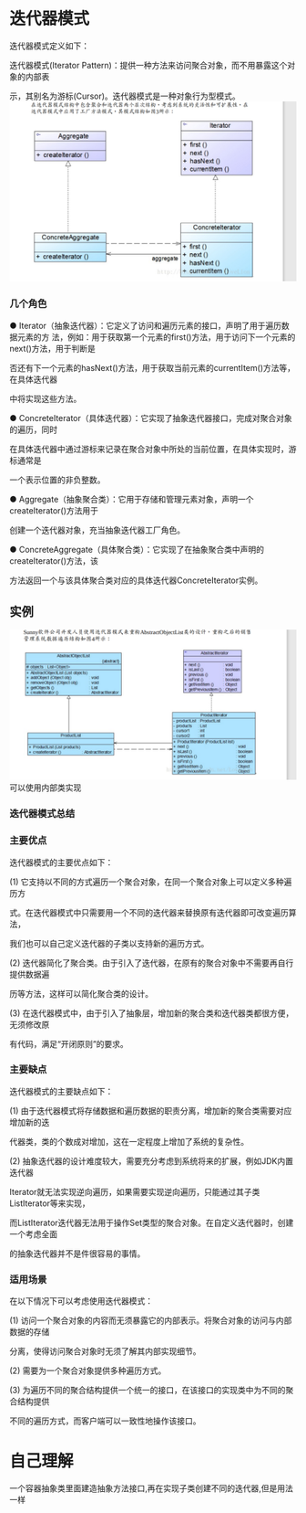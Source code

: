 # 迭代器模式

迭代器模式定义如下： 

迭代器模式(Iterator Pattern)：提供一种方法来访问聚合对象，而不用暴露这个对象的内部表 

示，其别名为游标(Cursor)。迭代器模式是一种对象行为型模式。 ![image-20200324150628938](../interpreter/SentenceNode.assets/image-20200324150628938.png)



### 几个角色

● Iterator（抽象迭代器）：它定义了访问和遍历元素的接口，声明了用于遍历数据元素的方 法，例如：用于获取第一个元素的first()方法，用于访问下一个元素的next()方法，用于判断是 

否还有下一个元素的hasNext()方法，用于获取当前元素的currentItem()方法等，在具体迭代器 

中将实现这些方法。 

● ConcreteIterator（具体迭代器）：它实现了抽象迭代器接口，完成对聚合对象的遍历，同时 

在具体迭代器中通过游标来记录在聚合对象中所处的当前位置，在具体实现时，游标通常是 

一个表示位置的非负整数。 

● Aggregate（抽象聚合类）：它用于存储和管理元素对象，声明一个createIterator()方法用于 

创建一个迭代器对象，充当抽象迭代器工厂角色。 

● ConcreteAggregate（具体聚合类）：它实现了在抽象聚合类中声明的createIterator()方法，该 

方法返回一个与该具体聚合类对应的具体迭代器ConcreteIterator实例。 



## 实例

![image-20200324151150805](../interpreter/SentenceNode.assets/image-20200324151150805.png)可以使用内部类实现



### 迭代器模式总结 

###  主要优点 

迭代器模式的主要优点如下： 

(1) 它支持以不同的方式遍历一个聚合对象，在同一个聚合对象上可以定义多种遍历方 

式。在迭代器模式中只需要用一个不同的迭代器来替换原有迭代器即可改变遍历算法， 

我们也可以自己定义迭代器的子类以支持新的遍历方式。 

(2) 迭代器简化了聚合类。由于引入了迭代器，在原有的聚合对象中不需要再自行提供数据遍 

历等方法，这样可以简化聚合类的设计。 

(3) 在迭代器模式中，由于引入了抽象层，增加新的聚合类和迭代器类都很方便，无须修改原 

有代码，满足“开闭原则”的要求。 

###  主要缺点 

迭代器模式的主要缺点如下： 

(1) 由于迭代器模式将存储数据和遍历数据的职责分离，增加新的聚合类需要对应增加新的迭 

代器类，类的个数成对增加，这在一定程度上增加了系统的复杂性。 

(2) 抽象迭代器的设计难度较大，需要充分考虑到系统将来的扩展，例如JDK内置迭代器 

Iterator就无法实现逆向遍历，如果需要实现逆向遍历，只能通过其子类ListIterator等来实现， 

而ListIterator迭代器无法用于操作Set类型的聚合对象。在自定义迭代器时，创建一个考虑全面 

的抽象迭代器并不是件很容易的事情。 

### 适用场景 

在以下情况下可以考虑使用迭代器模式： 

(1) 访问一个聚合对象的内容而无须暴露它的内部表示。将聚合对象的访问与内部数据的存储 

分离，使得访问聚合对象时无须了解其内部实现细节。 

(2) 需要为一个聚合对象提供多种遍历方式。 

(3) 为遍历不同的聚合结构提供一个统一的接口，在该接口的实现类中为不同的聚合结构提供 

不同的遍历方式，而客户端可以一致性地操作该接口。 


# 自己理解
一个容器抽象类里面建造抽象方法接口,再在实现子类创建不同的迭代器,但是用法一样